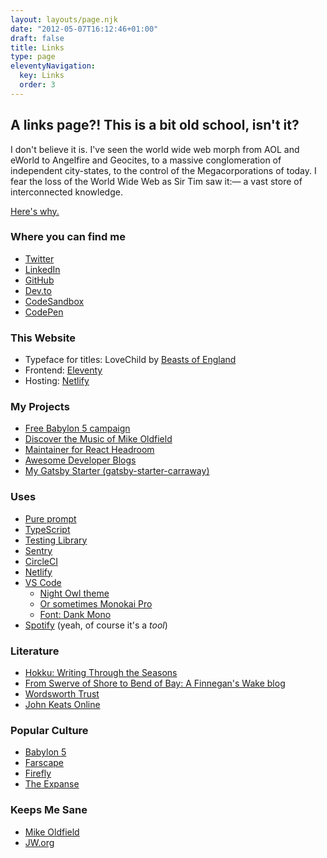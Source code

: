 ```yaml
---
layout: layouts/page.njk
date: "2012-05-07T16:12:46+01:00"
draft: false
title: Links
type: page
eleventyNavigation:
  key: Links
  order: 3
---
```


## A links page?! This is a bit old school, isn't it?

I don't believe it is. I've seen the world wide web morph from AOL and eWorld to Angelfire and Geocites, to a massive conglomeration of independent city-states, to the control of the Megacorporations of today. I fear the loss of the World Wide Web as Sir Tim saw it:— a vast store of interconnected knowledge.

[Here's why.](https://medium.com/matter/the-web-we-have-to-save-2eb1fe15a426)


### Where you can find me

- [Twitter](https://twitter.com/muzzlehatch_)
- [LinkedIn](https://www.linkedin.com/in/benjaminread1980/)
- [GitHub](https://github.com/endymion1818/)
- [Dev.to](https://dev.to/endymion1818)
- [CodeSandbox](https://codesandbox.io/u/endymion1818)
- [CodePen](https://codepen.io/endymion1818)

### This Website

- Typeface for titles: LoveChild by [Beasts of England](http://beastsofengland.co)
- Frontend: [Eleventy](http://11ty.dev)
- Hosting: [Netlify](https://www.netlify.com)

### My Projects
- [Free Babylon 5 campaign](https://freebabylon5.com)
- [Discover the Music of Mike Oldfield](https://discovermikeoldfield.info)
- [Maintainer for React Headroom](https://github.com/KyleAMathews/react-headroom/)
- [Awesome Developer Blogs](https://github.com/endymion1818/awesome-developer-blogs)
- [My Gatsby Starter (gatsby-starter-carraway)](https://www.gatsbyjs.org/starters/endymion1818/gatsby-starter-carraway/)

### Uses
- [Pure prompt](https://github.com/sindresorhus/pure)
- [TypeScript](https://www.typescriptlang.org)
- [Testing Library](https://testing-library.com/react/)
- [Sentry](https://sentry.io/welcome/)
- [CircleCI](https://circleci.com)
- [Netlify](https://netlify.com)
- [VS Code](https://code.visualstudio.com)
  - [Night Owl theme](https://marketplace.visualstudio.com/items?itemName=sdras.night-owl)
  - [Or sometimes Monokai Pro](https://monokai.pro)
  - [Font: Dank Mono](https://dank.sh)
- [Spotify](https://www.spotify.com/uk/) (yeah, of course it's a _tool_)

### Literature
- [Hokku: Writing Through the Seasons](https://github.com)
- [From Swerve of Shore to Bend of Bay: A Finnegan's Wake blog](https://peterchrisp.blogspot.com)
- [Wordsworth Trust](https://wordsworth.org.uk)
- [John Keats Online](https://john-keats.com)

### Popular Culture
- [Babylon 5](https://freebabylon5.com)
- [Farscape](https://www.farscapeworld.com)
- [Firefly](https://browncoats.com)
- [The Expanse](https://theexpanselives.com)

### Keeps Me Sane
- [Mike Oldfield](https://mikeoldfieldofficial.com)
- [JW.org](https://www.jw.org)
